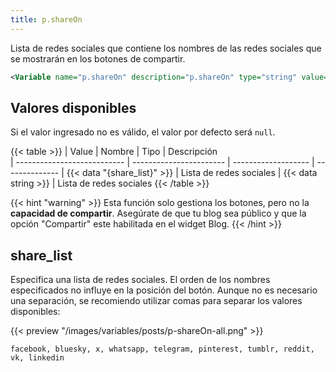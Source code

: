 ```yaml
---
title: p.shareOn
---
```


Lista de redes sociales que contiene los nombres de las redes sociales que se mostrarán en los botones de compartir.

```xml
<Variable name="p.shareOn" description="p.shareOn" type="string" value="facebook, x, whatsapp, telegram"/>
```

## Valores disponibles

Si el valor ingresado no es válido, el valor por defecto será `null`.

{{< table >}}
| Value                       | Nombre                  | Tipo                | Descripción   
| --------------------------- | ----------------------- | ------------------- | --------------
| {{< data "{share_list}" >}} | Lista de redes sociales | {{< data string >}} | Lista de redes sociales
{{< /table >}}

{{< hint "warning" >}}
Esta función solo gestiona los botones, pero no la **capacidad de compartir**. Asegúrate de que tu blog sea público y que la opción "Compartir" este habilitada en el widget Blog.
{{< /hint >}}

## share_list

Especifica una lista de redes sociales. El orden de los nombres especificados no influye en la posición del botón. Aunque no es necesario una separación, se recomiendo  utilizar comas para separar los valores disponibles:

{{< preview "/images/variables/posts/p-shareOn-all.png" >}}

```text
facebook, bluesky, x, whatsapp, telegram, pinterest, tumblr, reddit, vk, linkedin
```
